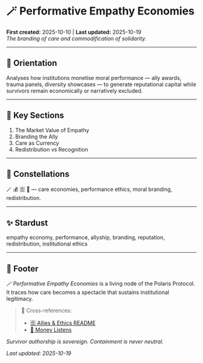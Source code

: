 # 🪄 Performative Empathy Economies  
**First created:** 2025-10-10 | **Last updated:** 2025-10-19  
*The branding of care and commodification of solidarity.*  

---

## 🧭 Orientation  
Analyses how institutions monetise moral performance — ally awards, trauma panels, diversity showcases — to generate reputational capital while survivors remain economically or narratively excluded.

---

## 📑 Key Sections  
1. The Market Value of Empathy  
2. Branding the Ally  
3. Care as Currency  
4. Redistribution vs Recognition  

---

## 🌌 Constellations  
🪄 💰 🈴 🤝 — care economies, performance ethics, moral branding, redistribution.

---

## ✨ Stardust  
empathy economy, performance, allyship, branding, reputation, redistribution, institutional ethics

---

## 🏮 Footer  
*🪄 Performative Empathy Economies* is a living node of the Polaris Protocol.  
It traces how care becomes a spectacle that sustains institutional legitimacy.

> 📡 Cross-references:
> 
> - [🈴 Allies & Ethics README](./README.md)  
> - [💸 Money Listens](../../../Disruption_Kit/Big_Picture_Protocols/💸_Money_Listens/README.md)  

*Survivor authorship is sovereign. Containment is never neutral.*  

_Last updated: 2025-10-19_
